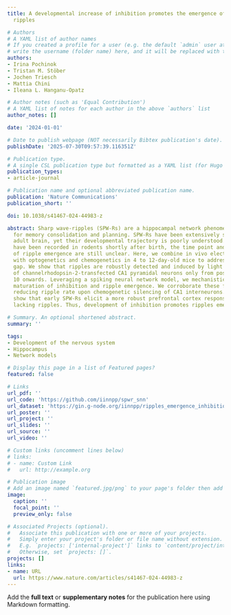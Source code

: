 ```yaml
---
title: A developmental increase of inhibition promotes the emergence of hippocampal
  ripples

# Authors
# A YAML list of author names
# If you created a profile for a user (e.g. the default `admin` user at `content/authors/admin/`), 
# write the username (folder name) here, and it will be replaced with their full name and linked to their profile.
authors:
- Irina Pochinok
- Tristan M. Stöber
- Jochen Triesch
- Mattia Chini
- Ileana L. Hanganu-Opatz

# Author notes (such as 'Equal Contribution')
# A YAML list of notes for each author in the above `authors` list
author_notes: []

date: '2024-01-01'

# Date to publish webpage (NOT necessarily Bibtex publication's date).
publishDate: '2025-07-30T09:57:39.116351Z'

# Publication type.
# A single CSL publication type but formatted as a YAML list (for Hugo requirements).
publication_types:
- article-journal

# Publication name and optional abbreviated publication name.
publication: 'Nature Communications'
publication_short: ''

doi: 10.1038/s41467-024-44983-z

abstract: Sharp wave-ripples (SPW-Rs) are a hippocampal network phenomenon critical
  for memory consolidation and planning. SPW-Rs have been extensively studied in the
  adult brain, yet their developmental trajectory is poorly understood. While SPWs
  have been recorded in rodents shortly after birth, the time point and mechanisms
  of ripple emergence are still unclear. Here, we combine in vivo electrophysiology
  with optogenetics and chemogenetics in 4 to 12-day-old mice to address this knowledge
  gap. We show that ripples are robustly detected and induced by light stimulation
  of channelrhodopsin-2-transfected CA1 pyramidal neurons only from postnatal day
  10 onwards. Leveraging a spiking neural network model, we mechanistically link the
  maturation of inhibition and ripple emergence. We corroborate these findings by
  reducing ripple rate upon chemogenetic silencing of CA1 interneurons. Finally, we
  show that early SPW-Rs elicit a more robust prefrontal cortex response than SPWs
  lacking ripples. Thus, development of inhibition promotes ripples emergence.

# Summary. An optional shortened abstract.
summary: ''

tags:
- Development of the nervous system
- Hippocampus
- Network models

# Display this page in a list of Featured pages?
featured: false

# Links
url_pdf: ''
url_code: 'https://github.com/iinnpp/spwr_snn'
url_dataset: 'https://gin.g-node.org/iinnpp/ripples_emergence_inhibition'
url_poster: ''
url_project: ''
url_slides: ''
url_source: ''
url_video: ''

# Custom links (uncomment lines below)
# links:
# - name: Custom Link
#   url: http://example.org

# Publication image
# Add an image named `featured.jpg/png` to your page's folder then add a caption below.
image:
  caption: ''
  focal_point: ''
  preview_only: false

# Associated Projects (optional).
#   Associate this publication with one or more of your projects.
#   Simply enter your project's folder or file name without extension.
#   E.g. `projects: ['internal-project']` links to `content/project/internal-project/index.md`.
#   Otherwise, set `projects: []`.
projects: []
links:
- name: URL
  url: https://www.nature.com/articles/s41467-024-44983-z
---
```


Add the **full text** or **supplementary notes** for the publication here using Markdown formatting.

